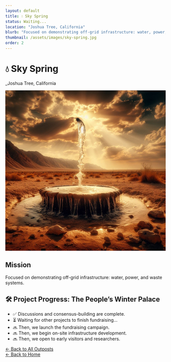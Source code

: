 ```yaml
---
layout: default
title: 💧 Sky Spring
status: Waiting...
location: "Joshua Tree, California"
blurb: "Focused on demonstrating off-grid infrastructure: water, power, and waste systems."
thumbnail: /assets/images/sky-spring.jpg
order: 2
---
```


# 💧 Sky Spring  
_Joshua Tree, California

![Sky Spring](/assets/images/sky-spring.jpg)

## Mission

Focused on demonstrating off-grid infrastructure: water, power, and waste systems.

## 🛠️ Project Progress: The People’s Winter Palace
- ✅ Discussions and consensus-building are complete.
- ⏳ Waiting for other projects to finish fundraising...
- 🔜 Then, we launch the fundraising campaign.
- 🔜 Then, we begin on-site infrastructure development.
- 🔜 Then, we open to early visitors and researchers.

[← Back to All Outposts](/outposts/)  
[← Back to Home](/)
